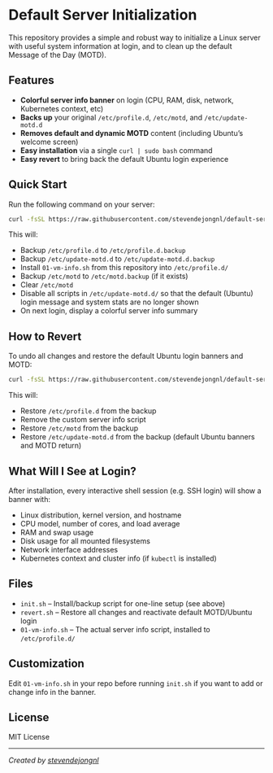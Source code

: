 # Default Server Initialization

This repository provides a simple and robust way to initialize a Linux server with useful system information at login, and to clean up the default Message of the Day (MOTD).  

## Features

- **Colorful server info banner** on login (CPU, RAM, disk, network, Kubernetes context, etc)
- **Backs up** your original `/etc/profile.d`, `/etc/motd`, and `/etc/update-motd.d`
- **Removes default and dynamic MOTD** content (including Ubuntu’s welcome screen)
- **Easy installation** via a single `curl | sudo bash` command
- **Easy revert** to bring back the default Ubuntu login experience

## Quick Start

Run the following command on your server:

```bash
curl -fsSL https://raw.githubusercontent.com/stevendejongnl/default-server-initialization/main/init.sh | sudo bash
```

This will:
- Backup `/etc/profile.d` to `/etc/profile.d.backup`
- Backup `/etc/update-motd.d` to `/etc/update-motd.d.backup`
- Install `01-vm-info.sh` from this repository into `/etc/profile.d/`
- Backup `/etc/motd` to `/etc/motd.backup` (if it exists)
- Clear `/etc/motd`
- Disable all scripts in `/etc/update-motd.d/` so that the default (Ubuntu) login message and system stats are no longer shown
- On next login, display a colorful server info summary

## How to Revert

To undo all changes and restore the default Ubuntu login banners and MOTD:

```bash
curl -fsSL https://raw.githubusercontent.com/stevendejongnl/default-server-initialization/main/revert.sh | sudo bash
```

This will:
- Restore `/etc/profile.d` from the backup
- Remove the custom server info script
- Restore `/etc/motd` from the backup
- Restore `/etc/update-motd.d` from the backup (default Ubuntu banners and MOTD return)

## What Will I See at Login?

After installation, every interactive shell session (e.g. SSH login) will show a banner with:

- Linux distribution, kernel version, and hostname  
- CPU model, number of cores, and load average  
- RAM and swap usage  
- Disk usage for all mounted filesystems  
- Network interface addresses  
- Kubernetes context and cluster info (if `kubectl` is installed)

## Files

- `init.sh` – Install/backup script for one-line setup (see above)
- `revert.sh` – Restore all changes and reactivate default MOTD/Ubuntu login
- `01-vm-info.sh` – The actual server info script, installed to `/etc/profile.d/`

## Customization

Edit `01-vm-info.sh` in your repo before running `init.sh` if you want to add or change info in the banner.

## License

MIT License

---

*Created by [stevendejongnl](https://github.com/stevendejongnl)*
